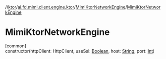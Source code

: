 //[ktor](../../../index.md)/[ai.fd.mimi.client.engine.ktor](../index.md)/[MimiKtorNetworkEngine](index.md)/[MimiKtorNetworkEngine](-mimi-ktor-network-engine.md)

# MimiKtorNetworkEngine

[common]\
constructor(httpClient: HttpClient, useSsl: [Boolean](https://kotlinlang.org/api/core/kotlin-stdlib/kotlin/-boolean/index.html), host: [String](https://kotlinlang.org/api/core/kotlin-stdlib/kotlin/-string/index.html), port: [Int](https://kotlinlang.org/api/core/kotlin-stdlib/kotlin/-int/index.html))
